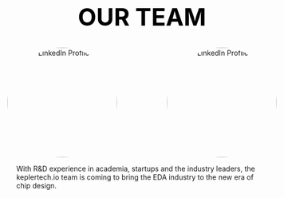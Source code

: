 <style>
.linkedin-container {
    display: flex;
    justify-content: center !important; /* Centers images horizontally */
    align-items: center !important; /* Aligns them vertically */
    place-items: center !important; 
    place-self: center !important; 
    gap: 100px; /* Adds space between images */
    width: 100%; /* Ensures full width */
    margin: 0 !important;  /* Ensures images are centered */
    text-align: center !important; /* Helps center items */
}
.linkedin-container img {
    width: 220px; /* Adjust size as needed */
    height: auto;
    display: block;
    margin: 0 ; /* Ensures images are centered */
    align: center;
    border-radius: 50%; /* Makes the image circular */
}
.page-title {
    font-size: 48px; /* Adjust size as needed */
    font-weight: bold;
    text-align: center; /* Centers the text */
    color: black;
    margin-top: 20px;
}
</style>
<h1 class="page-title">OUR TEAM</h1>
<div class="linkedin-container" style="width: 100%; margin: 0; align-items: center place-items: center align-self: center justify-content: center;">
    <a href="https://www.linkedin.com/in/christophe-alexandre-634bb36/" target="_blank">
        <img src="/images/Christophe.jpeg#center" alt="LinkedIn Profile 1">
    </a>
    <a href="https://www.linkedin.com/in/noam-cohen-b57abb83/" target="_blank">
        <img src="/images/Noam.jpeg#center" alt="LinkedIn Profile 2">
    </a>
</div>

<div style="width: 100%; margin: 0 auto; text-align: left;">
  
With R&D experience in academia, startups and the industry leaders, the keplertech.io team is coming to bring the EDA industry to the new era of chip design.
</div>